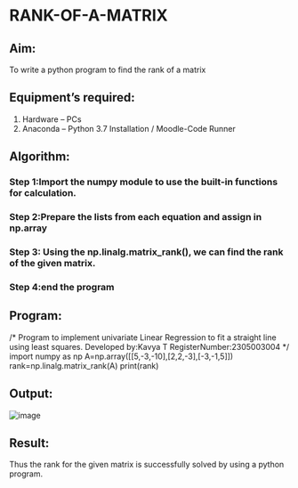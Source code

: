 # RANK-OF-A-MATRIX
## Aim:
To write a python program to find the rank of a matrix
## Equipment’s required:
1. 	Hardware – PCs
2. 	Anaconda – Python 3.7 Installation / Moodle-Code Runner
## Algorithm:
### Step 1:Import the numpy module to use the built-in functions for calculation.
### Step 2:Prepare the lists from each equation and assign in np.array 
### Step 3: Using the np.linalg.matrix_rank(), we can find the rank of the given matrix.
### Step 4:end the program 
## Program:
/*
Program to implement univariate Linear Regression to fit a straight line
using least squares.
Developed by:Kavya T
RegisterNumber:2305003004
*/
import numpy as np
A=np.array([[5,-3,-10],[2,2,-3],[-3,-1,5]])
rank=np.linalg.matrix_rank(A)
print(rank)

## Output:
![image](https://github.com/Poovarasu8/RANK-OF-A-MATRIX/assets/155505954/0448f5a2-cd4c-4883-834d-04442efb1227)


## Result:
Thus the rank for the given matrix is successfully solved by  using a python program.

